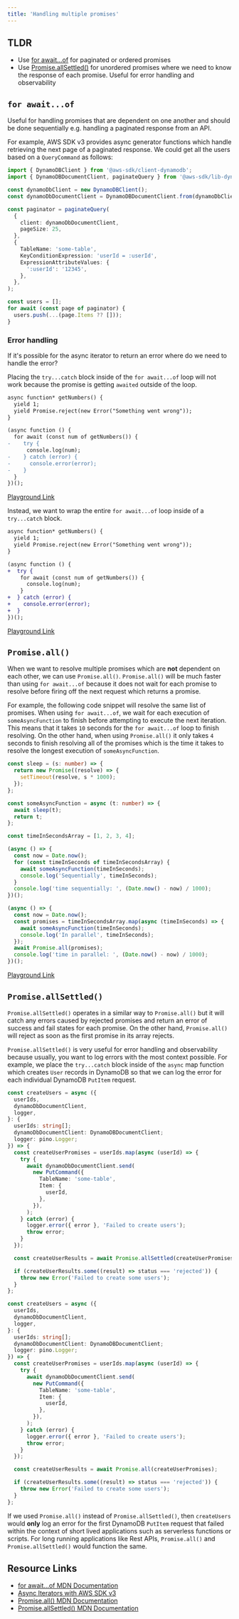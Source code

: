```yaml
---
title: 'Handling multiple promises'
---
```


## TLDR

- Use [for await...of](/articles/promises/#for-awaitof) for paginated or ordered promises
- Use [Promise.allSettled()](/articles/promises/#promiseallsettled) for unordered promises where we need to know the response of each promise. Useful for error handling and observability

## `for await...of`

Useful for handling promises that are dependent on one another and should be done sequentially e.g. handling a paginated response from an API.

For example, AWS SDK v3 provides async generator functions which handle retrieving the next page of a paginated response. We could get all the users based on a `QueryCommand` as follows:

```ts
import { DynamoDBClient } from '@aws-sdk/client-dynamodb';
import { DynamoDBDocumentClient, paginateQuery } from '@aws-sdk/lib-dynamodb';

const dynamoDbClient = new DynamoDBClient();
const dynamoDbDocumentClient = DynamoDBDocumentClient.from(dynamoDbClient);

const paginator = paginateQuery(
  {
    client: dynamoDbDocumentClient,
    pageSize: 25,
  },
  {
    TableName: 'some-table',
    KeyConditionExpression: 'userId = :userId',
    ExpressionAttributeValues: {
      ':userId': '12345',
    },
  },
);

const users = [];
for await (const page of paginator) {
  users.push(...(page.Items ?? []));
}
```

### Error handling

If it's possible for the async iterator to return an error where do we need to handle the error?

Placing the `try...catch` block inside of the `for await...of` loop will not work because the promise is getting `awaited` outside of the loop.

```diff lang="ts"
async function* getNumbers() {
  yield 1;
  yield Promise.reject(new Error("Something went wrong"));
}

(async function () {
  for await (const num of getNumbers()) {
-    try {
      console.log(num);
-    } catch (error) {
-      console.error(error);
-    }
  }
})();
```

[Playground Link](https://www.typescriptlang.org/play?target=99#code/IYZwngdgxgBAZgV2gFwJYHsICoYHMCmyAcggLYBG+ATiABQCUMA3gFAwxir4A2AJjAEYA3Gw5c+MAApV0pVCHwA6KvgBW+KMloR8AdxgBRKjKq0ARAGVZhABaoIuGLvwRkTmQ7P16IgL4sWWlBIWEQUDAgYBmZROHQqGGBdYFQ3WihMEDcIMhh0ODxCEgpqOm8Y9nZkKjAKyvYMiBB0biVudFxtMh9Rdl8YKGBkKBso6hNGVnqGzJalcfjaBaoe+v8+ll96BhEgA)

Instead, we want to wrap the entire `for await...of` loop inside of a `try...catch` block.

```diff lang="ts"
async function* getNumbers() {
  yield 1;
  yield Promise.reject(new Error("Something went wrong"));
}

(async function () {
+  try {
    for await (const num of getNumbers()) {
      console.log(num);
    }
+  } catch (error) {
+    console.error(error);
+  }
})();
```

[Playground Link](https://www.typescriptlang.org/play?target=99#code/IYZwngdgxgBAZgV2gFwJYHsICoYHMCmyAcggLYBG+ATiABQCUMA3gFAwxir4A2AJjAEYA3Gw5c+MAApV0pVCHwA6KvgBW+KMloR8AdxgBRKjKq0ARAGVZhABaoIuGLvwRkTmQ7P16IgL4sWWlBIWEQUDAgYBmZRZCowGPZ2OHQqGGBdYFQ3WihMEDcIMhh0ODxCEgpqOm9EpPY8iBB0biVudFxtMh9Rdn8+mChgZCgbKOoTRlZ6xubWxQnU2kWqHr6WX3oGESA)

## `Promise.all()`

When we want to resolve multiple promises which are **not** dependent on each other, we can use `Promise.all()`. `Promise.all()` will be much faster than using `for await...of` because it does not wait for each promise to resolve before firing off the next request which returns a promise.

For example, the following code snippet will resolve the same list of promises. When using `for await...of`, we wait for each execution of `someAsyncFunction` to finish before attempting to execute the next iteration. This means that it takes `10` seconds for the `for await...of` loop to finish resolving. On the other hand, when using `Promise.all()` it only takes `4` seconds to finish resolving all of the promises which is the time it takes to resolve the longest execution of `someAsyncFunction`.

```ts
const sleep = (s: number) => {
  return new Promise((resolve) => {
    setTimeout(resolve, s * 1000);
  });
};

const someAsyncFunction = async (t: number) => {
  await sleep(t);
  return t;
};

const timeInSecondsArray = [1, 2, 3, 4];

(async () => {
  const now = Date.now();
  for (const timeInSeconds of timeInSecondsArray) {
    await someAsyncFunction(timeInSeconds);
    console.log('Sequentially', timeInSeconds);
  }
  console.log('time sequentially: ', (Date.now() - now) / 1000);
})();

(async () => {
  const now = Date.now();
  const promises = timeInSecondsArray.map(async (timeInSeconds) => {
    await someAsyncFunction(timeInSeconds);
    console.log('In parallel', timeInSeconds);
  });
  await Promise.all(promises);
  console.log('time in parallel: ', (Date.now() - now) / 1000);
})();
```

[Playground Link](https://www.typescriptlang.org/play?#code/MYewdgzgLgBBA2BTRAHGBeGAKCAuGYArgLYBGiATgJQYB8MA3gFAwwWJSEVgGIDuMAAoUQxAJYREWdhBDwAbojqMWrOBwAqY4ohCEo0xLIWIANHBgAqGAEYADA6oBuVQF9nTV0yahIsWToAghAAnmDAAGKE4VBi4BgwAIah4dhQ+ERklDTo9MysiXyJYv5IqFhQHqzsnNwwUC5ePuDQ9dqIAJJgAMqIvgAmEIEUFIkhCQDaNuYATOYAzOYALAC6LkxYyWHA2Dl5qr6tYCACmAAiiVCIAHTHfFhVMABmIBTYh7CxOl29AxAwICebW+PT64EGw1GIRo+TUhWK-lEiGC2yiMTiYAq7R+YLAgyoqlYhzkN3gIAA5lgAOS9ACOhEQYFiiXg8BCVPMX06oL+jy8RJaJOuZMpACIuep6YzmayQvhReYsBcrrcTg8YABaAgnGgAelsDjsHncD3WmxSO3VuRUAr82tOMGVNzupoOLVgKBE4kk-0wXJxf0hY2uxESKHN2zS2J54IgextcKKJTgSJR4TRwFi4CxIN+sYJahgxKQwop1K6MBQiVGrMQ8A5wO5ebxcZcrHcqnhyeEogkNxZ8Cwnt7PoLRcFJZFWHF7RgYh4VZrSHg8sVTtV9xoWrueoNjkaVFNQA)

## `Promise.allSettled()`

`Promise.allSettled()` operates in a similar way to `Promise.all()` but it will catch any errors caused by rejected promises and return an error of success and fail states for each promise. On the other hand, `Promise.all()` will reject as soon as the first promise in its array rejects.

`Promise.allSettled()` is very useful for error handling and observability because usually, you want to log errors with the most context possible. For example, we place the `try...catch` block inside of the `async` map function which creates `User` records in DynamoDB so that we can log the error for each individual DynamoDB `PutItem` request.

```ts
const createUsers = async ({
  userIds,
  dynamoDbDocumentClient,
  logger,
}: {
  userIds: string[];
  dynamoDbDocumentClient: DynamoDBDocumentClient;
  logger: pino.Logger;
}) => {
  const createUserPromises = userIds.map(async (userId) => {
    try {
      await dynamoDbDocumentClient.send(
        new PutCommand({
          TableName: 'some-table',
          Item: {
            userId,
          },
        }),
      );
    } catch (error) {
      logger.error({ error }, 'Failed to create users');
      throw error;
    }
  });

  const createUserResults = await Promise.allSettled(createUserPromises);

  if (createUserResults.some((result) => status === 'rejected')) {
    throw new Error('Failed to create some users');
  }
};
```

```ts
const createUsers = async ({
  userIds,
  dynamoDbDocumentClient,
  logger,
}: {
  userIds: string[];
  dynamoDbDocumentClient: DynamoDBDocumentClient;
  logger: pino.Logger;
}) => {
  const createUserPromises = userIds.map(async (userId) => {
    try {
      await dynamoDbDocumentClient.send(
        new PutCommand({
          TableName: 'some-table',
          Item: {
            userId,
          },
        }),
      );
    } catch (error) {
      logger.error({ error }, 'Failed to create users');
      throw error;
    }
  });

  const createUserResults = await Promise.all(createUserPromises);

  if (createUserResults.some((result) => status === 'rejected')) {
    throw new Error('Failed to create some users');
  }
};
```

If we used `Promise.all()` instead of `Promise.allSettled()`, then `createUsers` would **only** log an error for the first DynamoDB `PutItem` request that failed within the context of short lived applications such as serverless functions or scripts. For long running applications like Rest APIs, `Promise.all()` and `Promise.allSettled()` would function the same. 

## Resource Links

- [for await...of MDN Documentation](https://developer.mozilla.org/en-US/docs/Web/JavaScript/Reference/Statements/for-await...of)
- [Async Iterators with AWS SDK v3](https://aws.amazon.com/blogs/developer/pagination-using-async-iterators-in-modular-aws-sdk-for-javascript/)
- [Promise.all() MDN Documentation](https://developer.mozilla.org/en-US/docs/Web/JavaScript/Reference/Global_Objects/Promise/all)
- [Promise.allSettled() MDN Documentation](https://developer.mozilla.org/en-US/docs/Web/JavaScript/Reference/Global_Objects/Promise/allSettled)
